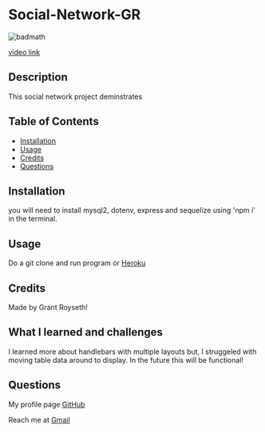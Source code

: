 # Social-Network-GR
  
  ![badmath](https://img.shields.io/github/languages/top/nielsenjared/badmath)
  
  

[video link](https://drive.google.com/file/d/17-Qh-MYwTTsSJaoBOeCvte27kE8yUDZR/view)

    
  
## Description  


This social network project deminstrates 
## Table of Contents 

- [Installation](#installation)
- [Usage](#usage)
- [Credits](#credits)
- [Questions](#questions)

## Installation
you will need to install mysql2, dotenv, express and sequelize using 'npm i' in the terminal.

## Usage
Do a git clone and run program or 
[Heroku](https://mysterious-crag-93080.herokuapp.com/)
## Credits
Made by Grant Royseth!

## What I learned and challenges

I learned more about handlebars with multiple layouts but, I struggeled with moving table data around to display. In the future this will be functional!

## Questions
My profile page [GitHub](https://github.com/groyseth)

Reach me at [Gmail](Groyseth@gmail.com)
